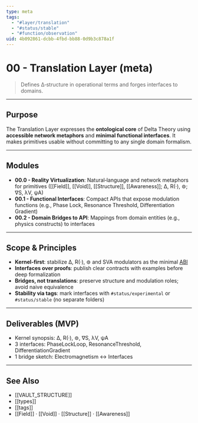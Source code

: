 ```yaml
---
type: meta
tags:
  - "#layer/translation"
  - "#status/stable"
  - "#function/observation"
uid: 4b092861-dcbb-4fbd-bb88-0d9b3c878a1f
---
```


# 00 - Translation Layer (meta)

> Defines ∆‑structure in operational terms and forges interfaces to domains.

---

## Purpose

The Translation Layer expresses the **ontological core** of Delta Theory using **accessible network metaphors** and **minimal functional interfaces**. It makes primitives usable without committing to any single domain formalism.

---

## Modules

- **00.0 - Reality Virtualization**: Natural‑language and network metaphors for primitives ([[Field]], [[Void]], [[Structure]], [[Awareness]]; ∆, R(·), ⊚; ∇S, λV, ψA)
- **00.1 - Functional Interfaces**: Compact APIs that expose modulation functions (e.g., Phase Lock, Resonance Threshold, Differentiation Gradient)
- **00.2 - Domain Bridges to API**: Mappings from domain entities (e.g., physics constructs) to interfaces

---

## Scope & Principles

- **Kernel‑first**: stabilize ∆, R(·), ⊚ and SVA modulators as the minimal [ABI](https://en.wikipedia.org/wiki/Application_binary_interface)
- **Interfaces over proofs**: publish clear contracts with examples before deep formalization
- **Bridges, not translations**: preserve structure and modulation roles; avoid naive equivalence
- **Stability via tags**: mark interfaces with `#status/experimental` or `#status/stable` (no separate folders)

---

## Deliverables (MVP)

- Kernel synopsis: ∆, R(·), ⊚, ∇S, λV, ψA
- 3 interfaces: PhaseLockLoop, ResonanceThreshold, DifferentiationGradient
- 1 bridge sketch: Electromagnetism ↔ Interfaces

---

## See Also

- [[VAULT_STRUCTURE]]
- [[types]]
- [[tags]]
- [[Field]] · [[Void]] · [[Structure]] · [[Awareness]]
